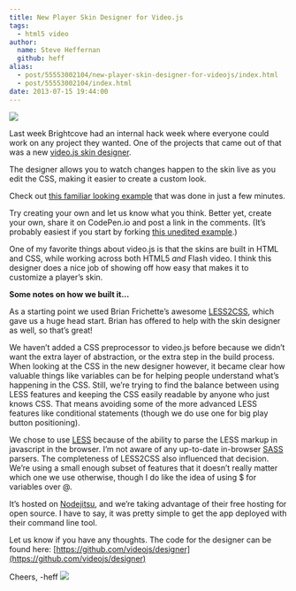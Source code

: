 ```yaml
---
title: New Player Skin Designer for Video.js
tags:
  - html5 video
author:
  name: Steve Heffernan
  github: heff
alias:
  - post/55553002104/new-player-skin-designer-for-videojs/index.html
  - post/55553002104/index.html
date: 2013-07-15 19:44:00
---
```


[![](http://65.media.tumblr.com/e1ce78f8543d5e1fffd65e35cfd41b3e/tumblr_inline_mq1y4zEiqe1qz4rgp.png)](http://designer.videojs.com "Video Player Skin Designer")

Last week Brightcove had an internal hack week where everyone could work on any project they wanted. One of the projects that came out of that was a new [video.js skin designer](http://designer.videojs.com "Video Player Skin Designer").

The designer allows you to watch changes happen to the skin live as you edit the CSS, making it easier to create a custom look.

Check out [this familiar looking example](http://codepen.io/heff/pen/wtrHL) that was done in just a few minutes.

Try creating your own and let us know what you think. Better yet, create your own, share it on CodePen.io and post a link in the comments. (It&rsquo;s probably easiest if you start by forking [this unedited example](http://codepen.io/heff/pen/EarCt "Video.js Default Skin").)

One of my favorite things about video.js is that the skins are built in HTML and CSS, while working across both HTML5 _and_ Flash video. I think this designer does a nice job of showing off how easy that makes it to customize a player&rsquo;s skin.

**Some notes on how we built it&hellip;**

As a starting point we used Brian Frichette&rsquo;s awesome [LESS2CSS](https://github.com/brian-frichette/less-preview/), which gave us a huge head start. Brian has offered to help with the skin designer as well, so that&rsquo;s great!

We haven&rsquo;t added a CSS preprocessor to video.js before because we didn&rsquo;t want the extra layer of abstraction, or the extra step in the build process. When looking at the CSS in the new designer however, it became clear how valuable things like variables can be for helping people understand what&rsquo;s happening in the CSS. Still, we&rsquo;re trying to find the balance between using LESS features and keeping the CSS easily readable by anyone who just knows CSS. That means avoiding some of the more advanced LESS features like conditional statements (though we do use one for big play button positioning).

We chose to use [LESS](http://lesscss.org) because of the ability to parse the LESS markup in javascript in the browser. I&rsquo;m not aware of any up-to-date in-browser [SASS](http://sass-lang.com) parsers. The completeness of LESS2CSS also influenced that decision. We&rsquo;re using a small enough subset of features that it doesn&rsquo;t really matter which one we use otherwise, though I do like the idea of using $ for variables over @.

It&rsquo;s hosted on [Nodejitsu](https://www.nodejitsu.com), and we&rsquo;re taking advantage of their free hosting for open source. I have to say, it was pretty simple to get the app deployed with their command line tool.

Let us know if you have any thoughts. The code for the designer can be found here: [https://github.com/videojs/designer](https://github.com/videojs/designer)

Cheers,
-heff
![](http://feeds.feedburner.com/~r/video-js/~4/-k5HhU559kM)
